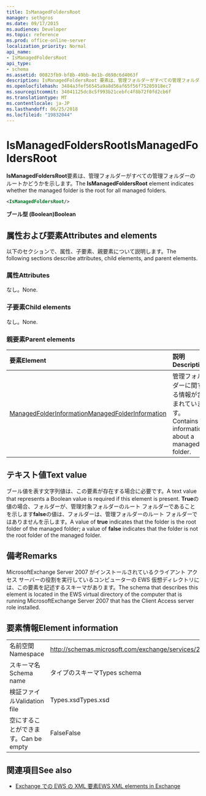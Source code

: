 ```yaml
---
title: IsManagedFoldersRoot
manager: sethgros
ms.date: 09/17/2015
ms.audience: Developer
ms.topic: reference
ms.prod: office-online-server
localization_priority: Normal
api_name:
- IsManagedFoldersRoot
api_type:
- schema
ms.assetid: 00823fb9-bf8b-49bb-8e1b-d698c6d4063f
description: IsManagedFoldersRoot 要素は、管理フォルダーがすべての管理フォルダーのルートかどうかを示します。
ms.openlocfilehash: 3484a3fef56545a9a8d56af65f56f75205918ec7
ms.sourcegitcommit: 34041125dc8c5f993b21cebfc4f8b72f0fd2cb6f
ms.translationtype: MT
ms.contentlocale: ja-JP
ms.lasthandoff: 06/25/2018
ms.locfileid: "19832044"
---
```

# <a name="ismanagedfoldersroot"></a><span data-ttu-id="ef8fe-103">IsManagedFoldersRoot</span><span class="sxs-lookup"><span data-stu-id="ef8fe-103">IsManagedFoldersRoot</span></span>

<span data-ttu-id="ef8fe-104">**IsManagedFoldersRoot**要素は、管理フォルダーがすべての管理フォルダーのルートかどうかを示します。</span><span class="sxs-lookup"><span data-stu-id="ef8fe-104">The **IsManagedFoldersRoot** element indicates whether the managed folder is the root for all managed folders.</span></span> 
  
```xml
<IsManagedFoldersRoot/>
```

 <span data-ttu-id="ef8fe-105">**ブール型 (Boolean)**</span><span class="sxs-lookup"><span data-stu-id="ef8fe-105">**Boolean**</span></span>
## <a name="attributes-and-elements"></a><span data-ttu-id="ef8fe-106">属性および要素</span><span class="sxs-lookup"><span data-stu-id="ef8fe-106">Attributes and elements</span></span>

<span data-ttu-id="ef8fe-107">以下のセクションで、属性、子要素、親要素について説明します。</span><span class="sxs-lookup"><span data-stu-id="ef8fe-107">The following sections describe attributes, child elements, and parent elements.</span></span>
  
### <a name="attributes"></a><span data-ttu-id="ef8fe-108">属性</span><span class="sxs-lookup"><span data-stu-id="ef8fe-108">Attributes</span></span>

<span data-ttu-id="ef8fe-109">なし。</span><span class="sxs-lookup"><span data-stu-id="ef8fe-109">None.</span></span>
  
### <a name="child-elements"></a><span data-ttu-id="ef8fe-110">子要素</span><span class="sxs-lookup"><span data-stu-id="ef8fe-110">Child elements</span></span>

<span data-ttu-id="ef8fe-111">なし。</span><span class="sxs-lookup"><span data-stu-id="ef8fe-111">None.</span></span>
  
### <a name="parent-elements"></a><span data-ttu-id="ef8fe-112">親要素</span><span class="sxs-lookup"><span data-stu-id="ef8fe-112">Parent elements</span></span>

|<span data-ttu-id="ef8fe-113">**要素**</span><span class="sxs-lookup"><span data-stu-id="ef8fe-113">**Element**</span></span>|<span data-ttu-id="ef8fe-114">**説明**</span><span class="sxs-lookup"><span data-stu-id="ef8fe-114">**Description**</span></span>|
|:-----|:-----|
|[<span data-ttu-id="ef8fe-115">ManagedFolderInformation</span><span class="sxs-lookup"><span data-stu-id="ef8fe-115">ManagedFolderInformation</span></span>](managedfolderinformation.md) <br/> |<span data-ttu-id="ef8fe-116">管理フォルダーに関する情報が含まれています。</span><span class="sxs-lookup"><span data-stu-id="ef8fe-116">Contains information about a managed folder.</span></span>  <br/> |
   
## <a name="text-value"></a><span data-ttu-id="ef8fe-117">テキスト値</span><span class="sxs-lookup"><span data-stu-id="ef8fe-117">Text value</span></span>

<span data-ttu-id="ef8fe-118">ブール値を表す文字列値は、この要素が存在する場合に必要です。</span><span class="sxs-lookup"><span data-stu-id="ef8fe-118">A text value that represents a Boolean value is required if this element is present.</span></span> <span data-ttu-id="ef8fe-119">**True**の値の場合、フォルダーが、管理対象フォルダーのルート フォルダーであることを示します**false**の値は、フォルダーは、管理フォルダーのルート フォルダーではありませんを示します。</span><span class="sxs-lookup"><span data-stu-id="ef8fe-119">A value of **true** indicates that the folder is the root folder of the managed folder; a value of **false** indicates that the folder is not the root folder of the managed folder.</span></span> 
  
## <a name="remarks"></a><span data-ttu-id="ef8fe-120">備考</span><span class="sxs-lookup"><span data-stu-id="ef8fe-120">Remarks</span></span>

<span data-ttu-id="ef8fe-121">MicrosoftExchange Server 2007 がインストールされているクライアント アクセス サーバーの役割を実行しているコンピューターの EWS 仮想ディレクトリには、この要素を記述するスキーマがあります。</span><span class="sxs-lookup"><span data-stu-id="ef8fe-121">The schema that describes this element is located in the EWS virtual directory of the computer that is running MicrosoftExchange Server 2007 that has the Client Access server role installed.</span></span>
  
## <a name="element-information"></a><span data-ttu-id="ef8fe-122">要素情報</span><span class="sxs-lookup"><span data-stu-id="ef8fe-122">Element information</span></span>

|||
|:-----|:-----|
|<span data-ttu-id="ef8fe-123">名前空間</span><span class="sxs-lookup"><span data-stu-id="ef8fe-123">Namespace</span></span>  <br/> |http://schemas.microsoft.com/exchange/services/2006/types  <br/> |
|<span data-ttu-id="ef8fe-124">スキーマ名</span><span class="sxs-lookup"><span data-stu-id="ef8fe-124">Schema name</span></span>  <br/> |<span data-ttu-id="ef8fe-125">タイプのスキーマ</span><span class="sxs-lookup"><span data-stu-id="ef8fe-125">Types schema</span></span>  <br/> |
|<span data-ttu-id="ef8fe-126">検証ファイル</span><span class="sxs-lookup"><span data-stu-id="ef8fe-126">Validation file</span></span>  <br/> |<span data-ttu-id="ef8fe-127">Types.xsd</span><span class="sxs-lookup"><span data-stu-id="ef8fe-127">Types.xsd</span></span>  <br/> |
|<span data-ttu-id="ef8fe-128">空にすることができます。</span><span class="sxs-lookup"><span data-stu-id="ef8fe-128">Can be empty</span></span>  <br/> |<span data-ttu-id="ef8fe-129">False</span><span class="sxs-lookup"><span data-stu-id="ef8fe-129">False</span></span>  <br/> |
   
## <a name="see-also"></a><span data-ttu-id="ef8fe-130">関連項目</span><span class="sxs-lookup"><span data-stu-id="ef8fe-130">See also</span></span>



- [<span data-ttu-id="ef8fe-131">Exchange での EWS の XML 要素</span><span class="sxs-lookup"><span data-stu-id="ef8fe-131">EWS XML elements in Exchange</span></span>](ews-xml-elements-in-exchange.md)

